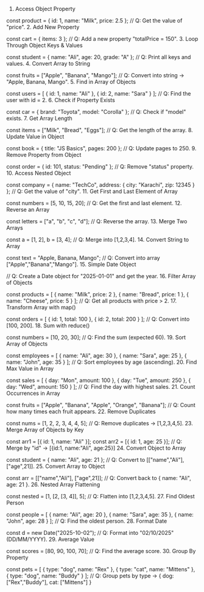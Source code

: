 1. Access Object Property

const product = { id: 1, name: "Milk", price: 2.5 };
// Q: Get the value of "price".
2. Add New Property

const cart = { items: 3 };
// Q: Add a new property "totalPrice = 150".
3. Loop Through Object Keys & Values

const student = { name: "Ali", age: 20, grade: "A" };
// Q: Print all keys and values.
4. Convert Array to String

const fruits = ["Apple", "Banana", "Mango"];
// Q: Convert into string → "Apple, Banana, Mango".
5. Find in Array of Objects

const users = [
  { id: 1, name: "Ali" },
  { id: 2, name: "Sara" }
];
// Q: Find the user with id = 2.
6. Check if Property Exists

const car = { brand: "Toyota", model: "Corolla" };
// Q: Check if "model" exists.
7. Get Array Length

const items = ["Milk", "Bread", "Eggs"];
// Q: Get the length of the array.
8. Update Value in Object

const book = { title: "JS Basics", pages: 200 };
// Q: Update pages to 250.
9. Remove Property from Object

const order = { id: 101, status: "Pending" };
// Q: Remove "status" property.
10. Access Nested Object

const company = { name: "TechCo", address: { city: "Karachi", zip: 12345 } };
// Q: Get the value of "city".
11. Get First and Last Element of Array

const numbers = [5, 10, 15, 20];
// Q: Get the first and last element.
12. Reverse an Array

const letters = ["a", "b", "c", "d"];
// Q: Reverse the array.
13. Merge Two Arrays

const a = [1, 2], b = [3, 4];
// Q: Merge into [1,2,3,4].
14. Convert String to Array

const text = "Apple, Banana, Mango";
// Q: Convert into array ["Apple","Banana","Mango"].
15. Simple Date Object

// Q: Create a Date object for "2025-01-01" and get the year.
16. Filter Array of Objects

const products = [
  { name: "Milk", price: 2 },
  { name: "Bread", price: 1 },
  { name: "Cheese", price: 5 }
];
// Q: Get all products with price > 2.
17. Transform Array with map()

const orders = [
  { id: 1, total: 100 },
  { id: 2, total: 200 }
];
// Q: Convert into [100, 200].
18. Sum with reduce()

const numbers = [10, 20, 30];
// Q: Find the sum (expected 60).
19. Sort Array of Objects

const employees = [
  { name: "Ali", age: 30 },
  { name: "Sara", age: 25 },
  { name: "John", age: 35 }
];
// Q: Sort employees by age (ascending).
20. Find Max Value in Array

const sales = [
  { day: "Mon", amount: 100 },
  { day: "Tue", amount: 250 },
  { day: "Wed", amount: 150 }
];
// Q: Find the day with highest sales.
21. Count Occurrences in Array

const fruits = ["Apple", "Banana", "Apple", "Orange", "Banana"];
// Q: Count how many times each fruit appears.
22. Remove Duplicates

const nums = [1, 2, 2, 3, 4, 4, 5];
// Q: Remove duplicates → [1,2,3,4,5].
23. Merge Array of Objects by Key

const arr1 = [{ id: 1, name: "Ali" }];
const arr2 = [{ id: 1, age: 25 }];
// Q: Merge by "id" → [{id:1, name:"Ali", age:25}]
24. Convert Object to Array

const student = { name: "Ali", age: 21 };
// Q: Convert to [["name","Ali"], ["age",21]].
25. Convert Array to Object

const arr = [["name","Ali"], ["age",21]];
// Q: Convert back to { name: "Ali", age: 21 }.
26. Nested Array Flattening

const nested = [1, [2, [3, 4]], 5];
// Q: Flatten into [1,2,3,4,5].
27. Find Oldest Person

const people = [
  { name: "Ali", age: 20 },
  { name: "Sara", age: 35 },
  { name: "John", age: 28 }
];
// Q: Find the oldest person.
28. Format Date

const d = new Date("2025-10-02");
// Q: Format into "02/10/2025" (DD/MM/YYYY).
29. Average Value

const scores = [80, 90, 100, 70];
// Q: Find the average score.
30. Group By Property

const pets = [
  { type: "dog", name: "Rex" },
  { type: "cat", name: "Mittens" },
  { type: "dog", name: "Buddy" }
];
// Q: Group pets by type → { dog: ["Rex","Buddy"], cat: ["Mittens"] }